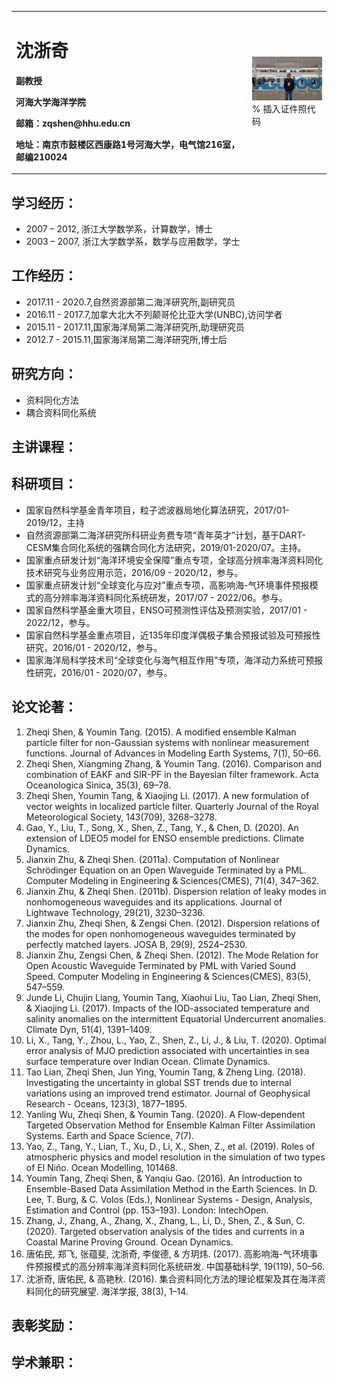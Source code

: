 <table border="0">
  <tr>
    <td width="75%">
      <h1>沈浙奇</h1>
      <p><b>副教授</b></p>
      <p><b>河海大学海洋学院</b></p>
      <p><b>邮箱：zqshen@hhu.edu.cn</b></p>
      <p><b>地址：南京市鼓楼区西康路1号河海大学，电气馆216室，邮编210024</b></p>
    </td>
    <td width="25%">
      <img src="/AGU100.jpg" width="100%">      % 插入证件照代码
    </td>
  </tr>
</table>

## 学习经历：

* 2007 – 2012, 浙江大学数学系，计算数学，博士
* 2003 – 2007, 浙江大学数学系，数学与应用数学，学士

 

 

## 工作经历：

* 2017.11 - 2020.7,自然资源部第二海洋研究所,副研究员
* 2016.11 - 2017.7,加拿大北大不列颠哥伦比亚大学(UNBC),访问学者
* 2015.11 - 2017.11,国家海洋局第二海洋研究所,助理研究员
* 2012.7 - 2015.11,国家海洋局第二海洋研究所,博士后

  

## 研究方向：
* 资料同化方法
* 耦合资料同化系统



## 主讲课程：




## 科研项目：
* 国家自然科学基金青年项目，粒子滤波器局地化算法研究，2017/01-2019/12，主持
* 自然资源部第二海洋研究所科研业务费专项“青年英才”计划，基于DART-CESM集合同化系统的强耦合同化方法研究，2019/01-2020/07。主持。
* 国家重点研发计划“海洋环境安全保障”重点专项，全球高分辨率海洋资料同化技术研究与业务应用示范，2016/09 - 2020/12，参与。
* 国家重点研发计划“全球变化与应对”重点专项，高影响海-气环境事件预报模式的高分辨率海洋资料同化系统研发，2017/07 - 2022/06。参与。
* 国家自然科学基金重大项目，ENSO可预测性评估及预测实验，2017/01 - 2022/12，参与。
* 国家自然科学基金重点项目，近135年印度洋偶极子集合预报试验及可预报性研究，2016/01 - 2020/12，参与。
* 国家海洋局科学技术司“全球变化与海气相互作用”专项，海洋动力系统可预报性研究，2016/01 - 2020/07，参与。

  

## 论文论著：

1. Zheqi Shen, & Youmin Tang. (2015). A modified ensemble Kalman particle filter for non-Gaussian systems with nonlinear measurement functions. Journal of Advances in Modeling Earth Systems, 7(1), 50–66.
2. Zheqi Shen, Xiangming Zhang, & Youmin Tang. (2016). Comparison and combination of EAKF and SIR-PF in the Bayesian filter framework. Acta Oceanologica Sinica, 35(3), 69–78. 
3. Zheqi Shen, Youmin Tang, & Xiaojing Li. (2017). A new formulation of vector weights in localized particle filter. Quarterly Journal of the Royal Meteorological Society, 143(709), 3268–3278. 
4. Gao, Y., Liu, T., Song, X., Shen, Z., Tang, Y., & Chen, D. (2020). An extension of LDEO5 model for ENSO ensemble predictions. Climate Dynamics. 
5. Jianxin Zhu, & Zheqi Shen. (2011a). Computation of Nonlinear Schrödinger Equation on an Open Waveguide Terminated by a PML. Computer Modeling in Engineering & Sciences(CMES), 71(4), 347–362.
6. Jianxin Zhu, & Zheqi Shen. (2011b). Dispersion relation of leaky modes in nonhomogeneous waveguides and its applications. Journal of Lightwave Technology, 29(21), 3230–3236.
7. Jianxin Zhu, Zheqi Shen, & Zengsi Chen. (2012). Dispersion relations of the modes for open nonhomogeneous waveguides terminated by perfectly matched layers. JOSA B, 29(9), 2524–2530.
8. Jianxin Zhu, Zengsi Chen, & Zheqi Shen. (2012). The Mode Relation for Open Acoustic Waveguide Terminated by PML with Varied Sound Speed. Computer Modeling in Engineering & Sciences(CMES), 83(5), 547–559.
9. Junde Li, Chujin Liang, Youmin Tang, Xiaohui Liu, Tao Lian, Zheqi Shen, & Xiaojing Li. (2017). Impacts of the IOD-associated temperature and salinity anomalies on the intermittent Equatorial Undercurrent anomalies. Climate Dyn, 51(4), 1391–1409.
10. Li, X., Tang, Y., Zhou, L., Yao, Z., Shen, Z., Li, J., & Liu, T. (2020). Optimal error analysis of MJO prediction associated with uncertainties in sea surface temperature over Indian Ocean. Climate Dynamics.
11. Tao Lian, Zheqi Shen, Jun Ying, Youmin Tang, & Zheng Ling. (2018). Investigating the uncertainty in global SST trends due to internal variations using an improved trend estimator. Journal of Geophysical Research - Oceans, 123(3), 1877–1895.
12. Yanling Wu, Zheqi Shen, & Youmin Tang. (2020). A Flow‐dependent Targeted Observation Method for Ensemble Kalman Filter Assimilation Systems. Earth and Space Science, 7(7). 
13. Yao, Z., Tang, Y., Lian, T., Xu, D., Li, X., Shen, Z., et al. (2019). Roles of atmospheric physics and model resolution in the simulation of two types of El Niño. Ocean Modelling, 101468. 
14. Youmin Tang, Zheqi Shen, & Yanqiu Gao. (2016). An Introduction to Ensemble-Based Data Assimilation Method in the Earth Sciences. In D. Lee, T. Burg, & C. Volos (Eds.), Nonlinear Systems - Design, Analysis, Estimation and Control (pp. 153–193). London: IntechOpen. 
15. Zhang, J., Zhang, A., Zhang, X., Zhang, L., Li, D., Shen, Z., & Sun, C. (2020). Targeted observation analysis of the tides and currents in a Coastal Marine Proving Ground. Ocean Dynamics. 
16. 唐佑民, 郑飞, 张蕴斐, 沈浙奇, 李俊德, & 方玥炜. (2017). 高影响海-气环境事件预报模式的高分辨率海洋资料同化系统研发. 中国基础科学, 19(119), 50–56.
17. 沈浙奇, 唐佑民, & 高艳秋. (2016). 集合资料同化方法的理论框架及其在海洋资料同化的研究展望. 海洋学报, 38(3), 1–14. 


## 表彰奖励：


## 学术兼职：

